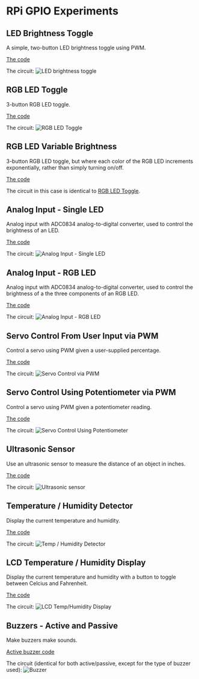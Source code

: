 # RPi GPIO Experiments

## LED Brightness Toggle

A simple, two-button LED brightness toggle using PWM.

[The code](led_brightness_toggle.py)

The circuit:
![LED brightness toggle](led_brightness_toggle.jpeg)

## RGB LED Toggle

3-button RGB LED toggle.

[The code](rgb_led_toggle.py)

The circuit:
![RGB LED Toggle](rgb_led_toggle.jpeg)

## RGB LED Variable Brightness

3-button RGB LED toggle, but where each color of the RGB LED increments exponentially, rather than simply turning on/off.

[The code](rgb_led_variable_toggle.py)

The circuit in this case is identical to [RGB LED Toggle](#rgb-led-toggle).

## Analog Input - Single LED

Analog input with ADC0834 analog-to-digital converter, used to control the brightness of an LED.

[The code](analog_input.py)

The circuit:
![Analog Input - Single LED](analog_input.jpeg)

## Analog Input - RGB LED

Analog input with ADC0834 analog-to-digital converter, used to control the brightness of a the three components of an RGB LED.

[The code](analog_input_rgb_led.py)

The circuit:
![Analog Input - RGB LED](analog_input_rgb_led.jpeg)

## Servo Control From User Input via PWM

Control a servo using PWM given a user-supplied percentage.

[The code](pwm_servo.py)

The circuit:
![Servo Control via PWM](pwm_servo.jpeg)

## Servo Control Using Potentiometer via PWM

Control a servo using PWM given a potentiometer reading.

[The code](pwm_servo_potentiometer.py)

The circuit:
![Servo Control Using Potentiometer](pwm_servo_potentiometer.jpeg)

## Ultrasonic Sensor

Use an ultrasonic sensor to measure the distance of an object in inches.

[The code](ultrasonic_sensor.py)

The circuit:
![Ultrasonic sensor](ultrasonic_sensor.jpeg)

## Temperature / Humidity Detector

Display the current temperature and humidity.

[The code](temp_humidity_detector.py)

The circuit:
![Temp / Humidity Detector](temp_humidity_detector.jpeg)

## LCD Temperature / Humidity Display

Display the current temperature and humidity with a button to toggle between Celcius and Fahrenheit.

[The code](lcd_temperature_display.py)

The circuit:
![LCD Temp/Humidity Display](lcd_temperature_display.jpeg)

## Buzzers - Active and Passive

Make buzzers make sounds.

[Active buzzer code](active_buzzer.py)

The circuit (identical for both active/passive, except for the type of buzzer used):
![Buzzer](buzzer.jpeg)